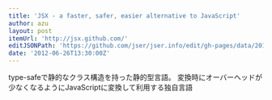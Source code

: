 ```yaml
---
title: 'JSX - a faster, safer, easier alternative to JavaScript'
author: azu
layout: post
itemUrl: 'http://jsx.github.com/'
editJSONPath: 'https://github.com/jser/jser.info/edit/gh-pages/data/2012/06/index.json'
date: '2012-06-26T13:30:00Z'
---
```

type-safeで静的なクラス構造を持った静的型言語。
変換時にオーバーヘッドが少なくなるようにJavaScriptに変換して利用する独自言語

